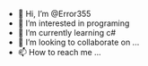- 👋 Hi, I’m @Error355
- 👀 I’m interested in programing
- 🌱 I’m currently learning c#
- 💞️ I’m looking to collaborate on ...
- 📫 How to reach me ...

<!---
Error355/Error355 is a ✨ special ✨ repository because its `README.md` (this file) appears on your GitHub profile.
You can click the Preview link to take a look at your changes.
--->

